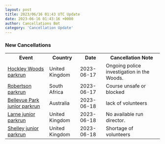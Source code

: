 ```yaml
---
layout: post
title: 2023/06/16 01:43 UTC Update
date: 2023-06-16 01:43:16 +0000
author: Cancellations Bot
category: 'Cancellation Update'
---
```


<h3>New Cancellations</h3>
<div class='hscrollable'>
<table style='width: 100%'>
    <tr>
        <th>Event</th>
        <th>Country</th>
        <th>Date</th>
        <th>Cancellation Note</th>
    </tr>
    <tr>
        <td><a href="https://www.parkrun.org.uk/hockleywoods">Hockley Woods parkrun</a></td>
        <td>United Kingdom</td>
        <td>2023-06-17</td>
        <td>Ongoing police investigation in the Woods.</td>
    </tr>
    <tr>
        <td><a href="https://www.parkrun.co.za/robertson">Robertson parkrun</a></td>
        <td>South Africa</td>
        <td>2023-06-17</td>
        <td>Course unsafe or blocked</td>
    </tr>
    <tr>
        <td><a href="https://www.parkrun.com.au/bellevuepark-juniors">Bellevue Park junior parkrun</a></td>
        <td>Australia</td>
        <td>2023-06-18</td>
        <td>lack of volunteers</td>
    </tr>
    <tr>
        <td><a href="https://www.parkrun.org.uk/larne-juniors">Larne junior parkrun</a></td>
        <td>United Kingdom</td>
        <td>2023-06-18</td>
        <td>No available run director.</td>
    </tr>
    <tr>
        <td><a href="https://www.parkrun.org.uk/shelley-juniors">Shelley junior parkrun</a></td>
        <td>United Kingdom</td>
        <td>2023-06-18</td>
        <td>Shortage of volunteers</td>
    </tr>
</table>
</div>
